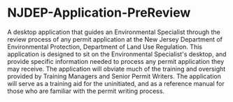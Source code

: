 # NJDEP-Application-PreReview
A desktop application that guides an Environmental Specialist through the review process of any permit application at the New Jersey Department of Environmental Protection, Department of Land Use Regulation.
This application is designed to sit on the Environmental Specialist's desktop, and provide specific information needed to process any permit application they may receive. 
The application will obviate much of the training and oversight provided by Training Managers and Senior Permit Writers. 
The application will serve as a training aid for the uninitiated, and as a reference manual for those who are familiar with the permit writing process. 
